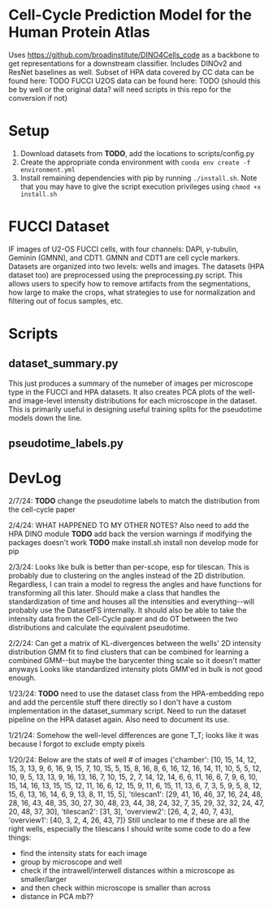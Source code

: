 # Cell-Cycle Prediction Model for the Human Protein Atlas
Uses https://github.com/broadinstitute/DINO4Cells_code as a backbone to get representations for a downstream classifier.
Includes DINOv2 and ResNet baselines as well.
Subset of HPA data covered by CC data can be found here: TODO
FUCCI U2OS data can be found here: TODO (should this be by well or the original data? will need scripts in this repo for the conversion if not)

# Setup
1. Download datasets from __TODO__, add the locations to scripts/config.py
2. Create the appropriate conda environment with ```conda env create -f environment.yml```
3. Install remaining dependencies with pip by running ```./install.sh```. Note that you may have to give the script execution privileges using ```chmod +x install.sh```

# FUCCI Dataset
IF images of U2-OS FUCCI cells, with four channels: DAPI, $\gamma$-tubulin, Geminin (GMNN), and CDT1. GMNN and CDT1 are cell cycle markers.
Datasets are organized into two levels: wells and images. The datasets (HPA dataset too) are preprocessed using the preprocessing.py script. This allows users to specify how to remove artifacts from the segmentations, how large to make the crops, what strategies to use for normalization and filtering out of focus samples, etc.

# Scripts
## dataset_summary.py
This just produces a summary of the numeber of images per microscope type in the FUCCI and HPA datasets. It also creates PCA plots of the well- and image-level intensity distributions for each microscope in the dataset. This is primarily useful in designing useful training splits for the pseudotime models down the line.

## pseudotime_labels.py

# DevLog
2/7/24: __TODO__ change the pseudotime labels to match the distribution from the cell-cycle paper

2/4/24: WHAT HAPPENED TO MY OTHER NOTES? Also need to add the HPA DINO module
__TODO__ add back the version warnings if modifying the packages doesn't work
__TODO__ make install.sh install non develop mode for pip

2/3/24: Looks like bulk is better than per-scope, esp for tilescan. This is probably due to clustering on the angles instead of the 2D distribution. Regardless, I can train a model to regress the angles and have functions for transforming all this later. Should make a class that handles the standardization of time and houses all the intensities and everything--will probably use the DatasetFS internally. It should also be able to take the intensity data from the Cell-Cycle paper and do OT between the two distributions and calculate the equivalent pseudotime.

2/2/24: Can get a matrix of KL-divergences between the wells' 2D intensity distribution GMM fit to find clusters that can be combined for learning a combined GMM--but maybe the barycenter thing scale so it doesn't matter anyways
Looks like standardized intensity plots GMM'ed in bulk is not good enough.

1/23/24: __TODO__ need to use the dataset class from the HPA-embedding repo and add the percentile stuff there directly so I don't have a custom implementation in the dataset_summary script. Need to run the dataset pipeline on the HPA dataset again. Also need to document its use.

1/21/24: Somehow the well-level differences are gone T_T; looks like it was because I forgot to exclude empty pixels

1/20/24: Below are the stats of well # of images
{'chamber': [10, 15, 14, 12, 15, 3, 13, 9, 6, 16, 9, 15, 7, 10, 15, 5, 15, 8, 16, 8, 6, 16, 12, 16, 14, 11, 10, 5, 5, 12, 10, 9, 5, 13, 13, 9, 16, 13, 16, 7, 10, 15, 2, 7, 14, 12, 14, 6, 6, 11, 16, 6, 7, 9, 6, 10, 15, 14, 16, 13, 15, 15, 12, 11, 16, 6, 12, 15, 9, 11, 6, 15, 11, 13, 6, 7, 3, 5, 9, 5, 8, 12, 15, 6, 13, 16, 14, 6, 9, 13, 8, 11, 15, 5], 'tilescan1': [29, 41, 16, 46, 37, 16, 24, 48, 28, 16, 43, 48, 35, 30, 27, 30, 48, 23, 44, 38, 24, 32, 7, 35, 29, 32, 32, 24, 47, 20, 48, 37, 30], 'tilescan2': [31, 3], 'overview2': [26, 4, 2, 40, 7, 43], 'overview1': [40, 3, 2, 4, 26, 43, 7]}
Still unclear to me if these are all the right wells, especially the tilescans
I should write some code to do a few things:
- find the intensity stats for each image
- group by microscope and well
- check if the intrawell/interwell distances within a microscope as smaller/larger
- and then check within microscope is smaller than across
- distance in PCA mb??